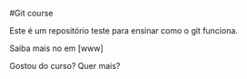 #Git course

Este é um repositório teste para ensinar como o git funciona.

Saiba mais no em [www]

Gostou do curso? Quer mais?
